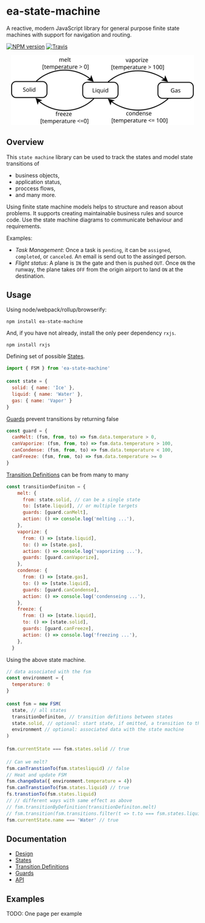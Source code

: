 # ea-state-machine 

A reactive, modern JavaScript library for general purpose finite state machines with support for navigation and routing.

[![NPM version](https://img.shields.io/npm/v/ea-state-machine.svg)](https://www.npmjs.org/package/ea-state-machine)
[![Travis](https://img.shields.io/travis/eascientific/ea-state-machine/master.svg)](https://travis-ci.org/eascientific/ea-state-machine)

<p align="center">
  <img src="./doc/statemachine-matter.svg" width="480px">
</p>

## Overview

This `state machine` library can be used to track the states and model state transitions of 
  - business objects,
  - application status,
  - proccess flows,
  - and many more.

Using finite state machine models helps to structure and reason about problems. It supports creating maintainable business rules and source code.
Use the state machine diagrams to communicate behaviour and requirements.

Examples:
  - *Task Management*: Once a task is `pending`, it can be `assigned`, `completed`, or `canceled`. An email is send out to the assinged person.
  - *Flight status*: A plane is `IN` the gate and then is pushed `OUT`. Once `ON` the runway, the plane takes `OFF` from the origin airport to land `ON` at the destination.

## Usage

Using node/webpack/rollup/browserify:

```shell
npm install ea-state-machine
```
And, if you have not already, install the only peer dependency `rxjs`.

```shell
npm install rxjs
```

Defining set of possible [States](doc/documentation.md#states).

```js
import { FSM } from 'ea-state-machine'

const state = {
  solid: { name: 'Ice' },
  liquid: { name: 'Water' },
  gas: { name: 'Vapor' }
}
```
[Guards](doc/documentation.md#guards) prevent transitions by returning false
```javascript
const guard = {
  canMelt: (fsm, from, to) => fsm.data.temperature > 0,
  canVaporize: (fsm, from, to) => fsm.data.temperature > 100,
  canCondense: (fsm, from, to) => fsm.data.temperature < 100,
  canFreeze: (fsm, from, to) => fsm.data.temperature >= 0
}
```
[Transition Definitions](doc/documentation.md#transitions) can be from many to many
```javascript
const transitionDefiniton = {
    melt: {
      from: state.solid, // can be a single state
      to: [state.liquid], // or multiple targets 
      guards: [guard.canMelt],
      action: () => console.log('melting ...'),
    },
    vaporize: {
      from: () => [state.liquid],
      to: () => [state.gas],
      action: () => console.log('vaporizing ...'),
      guards: [guard.canVaporize],
    },
    condense: {
      from: () => [state.gas],
      to: () => [state.liquid],
      guards: [guard.canCondense],
      action: () => console.log('condenseing ...'),
    },
    freeze: {
      from: () => [state.liquid],
      to: () => [state.solid],
      guards: [guard.canFreeze],
      action: () => console.log('freezing ...'),
    },
  }
```
Using the above state machine.
```js
// data associated with the fsm
const environment = { 
  temperature: 0 
}

const fsm = new FSM(
  state, // all states
  transitionDefiniton, // transition defitions between states
  state.solid, // optional: start state, if omitted, a transition to the first state needs to happen
  environment // optional: associated data with the state machine
)

fsm.currentState === fsm.states.solid // true

// Can we melt?
fsm.canTranstionTo(fsm.statesliquid) // false
// Heat and update FSM 
fsm.changeData({ environment.temperature = 4})
fsm.canTranstionTo(fsm.states.liquid) // true
fs.transtionTo(fsm.states.liquid)
// // different ways with same effect as above
// fsm.transitionByDefinition(transitionDefiniton.melt)
// fsm.transition(fsm.transitions.filter(t => t.to === fsm.states.liquid))
fsm.currentState.name === 'Water' // true
```

## Documentation

 - [Design](doc/documentation.md#design)
 - [States](doc/documentation.md#states)
 - [Transition Definitions](doc/documentation.md#transitions)
 - [Guards](doc/documentation.md#guards)
 - [API](http://ea-state-machine.eascientific.com/)

## Examples
TODO: One page per example

